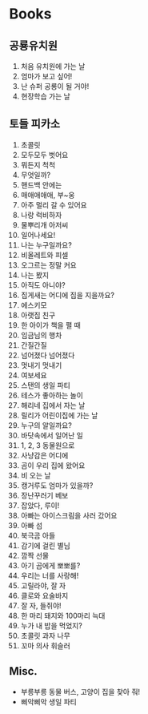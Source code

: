 # Books
## 공룡유치원
1. 처음 유치원에 가는 날
2. 엄마가 보고 싶어!
3. 난 슈퍼 공룡이 될 거야!
4. 현장학습 가는 날

## 토들 피카소
1. 초콜릿
2. 모두모두 벗어요
3. 뭐든지 척척
4. 무엇일까?
5. 핸드백 안에는
6. 매애애애애, 부~웅
7. 아주 멀리 갈 수 있어요
8. 나랑 럭비하자
9. 물뿌리개 아저씨
10. 일어나세요!
11. 나는 누구일까요?
12. 비올레트와 피셀
13. 오그르는 정말 커요
14. 나는 봤지
15. 아직도 아니야?
16. 집게새는 어디에 집을 지을까요?
17. 에스키모
18. 아랫집 친구
19. 한 아이가 책을 펼 때
20. 임금님의 행차
21. 간질간질
22. 넘어졌다 넘어졌다
23. 멋내기 멋내기
24. 여보세요
25. 스탠의 생일 파티
26. 테스가 좋아하는 놀이
27. 해리네 집에서 자는 날
28. 릴리가 어린이집에 가는 날
29. 누구의 알일까요?
30. 바닷속에서 일어난 일
31. 1, 2, 3 동물원으로
32. 사냥감은 어디에
33. 곰이 우리 집에 왔어요
34. 비 오는 날
35. 캥거루도 엄마가 있을까?
36. 장난꾸러기 베보
37. 잡았다, 루이!
38. 아빠는 아이스크림을 사러 갔어요
39. 아빠 섬
40. 북극곰 아들
41. 감기에 걸린 별님
42. 깜짝 선물
43. 아기 곰에게 뽀뽀를?
44. 우리는 너를 사랑해!
45. 고릴라야, 잘 자
46. 클로와 요술바지
47. 잘 자, 들쥐야!
48. 한 마리 돼지와 100마리 늑대
49. 누가 내 밥을 먹었지?
50. 초콜릿 과자 나무
51. 꼬마 의사 휘슬러

## Misc.
* 부릉부릉 동물 버스, 고양이 집을 찾아 줘!
* 삐악삐악 생일 파티
